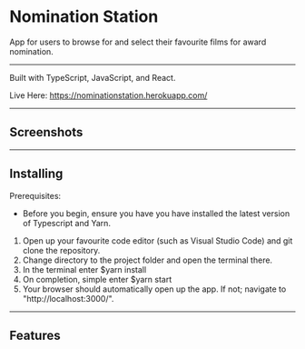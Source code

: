 
# Nomination Station

App for users to browse for and select their favourite films for award nomination.


---

Built with TypeScript, JavaScript, and React.

Live Here: https://nominationstation.herokuapp.com/

---

## Screenshots
<div display='flex' flexDirection='row' >
<!-- <img width='40%' src='\src\assets\screenshots\screen1.png'/> -->
</div>

---

## Installing

 Prerequisites:

- Before you begin, ensure you have you have installed the latest version of Typescript and Yarn.

1. Open up your favourite code editor (such as Visual Studio Code) and git clone the repository.
2. Change directory to the project folder and open the terminal there.
3. In the terminal enter $yarn install
4. On completion, simple enter $yarn start
6. Your browser should automatically open up the app. If not; navigate to "http://localhost:3000/". 

---

## Features

